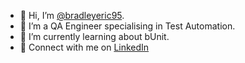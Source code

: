 - 👋 Hi, I’m [@bradleyeric95](https://github.com/bradleyeric95).
- 👀 I’m a QA Engineer specialising in Test Automation.
- 🌱 I’m currently learning about bUnit.
- 🔗 Connect with me on [LinkedIn](www.linkedin.com/in/bradley-alderton-28789a264)

<!---
bradleyeric95/bradleyeric95 is a ✨ special ✨ repository because its `README.md` (this file) appears on your GitHub profile.
You can click the Preview link to take a look at your changes.
--->
